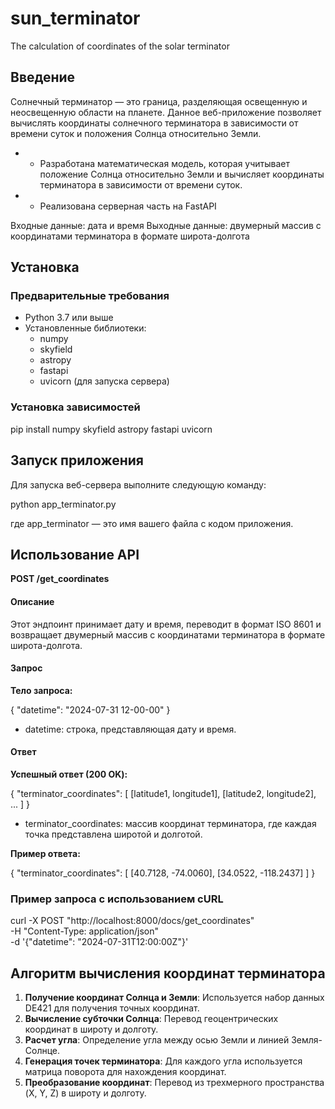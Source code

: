 # sun_terminator
The calculation of coordinates of the solar terminator

## Введение

Солнечный терминатор — это граница, разделяющая освещенную и неосвещенную области на планете. Данное веб-приложение позволяет вычислять координаты солнечного терминатора в зависимости от времени суток и положения Солнца относительно Земли.

- - Разработана математическая модель, которая учитывает положение Солнца относительно Земли и вычисляет координаты терминатора в зависимости от времени суток.
- - Реализована серверная часть на FastAPI 

Входные данные: дата и время
Выходные данные: двумерный массив с координатами терминатора в формате широта-долгота 

## Установка

### Предварительные требования

- Python 3.7 или выше
- Установленные библиотеки:
  - numpy
  - skyfield
  - astropy
  - fastapi
  - uvicorn (для запуска сервера)

### Установка зависимостей

pip install numpy skyfield astropy fastapi uvicorn


## Запуск приложения

Для запуска веб-сервера выполните следующую команду:

python app_terminator.py


где app_terminator — это имя вашего файла с кодом приложения.

## Использование API

**POST /get_coordinates**

#### Описание

Этот эндпоинт принимает дату и время, переводит в формат ISO 8601 и возвращает двумерный массив с координатами терминатора в формате широта-долгота.

#### Запрос

**Тело запроса:**

{
    "datetime": "2024-07-31 12-00-00"
}


- datetime: строка, представляющая дату и время.

#### Ответ

**Успешный ответ (200 OK):**

{
    "terminator_coordinates": [
        [latitude1, longitude1],
        [latitude2, longitude2],
        ...
    ]
}


- terminator_coordinates: массив координат терминатора, где каждая точка представлена широтой и долготой.

**Пример ответа:**

{
    "terminator_coordinates": [
        [40.7128, -74.0060],
        [34.0522, -118.2437]
    ]
}


### Пример запроса с использованием cURL

curl -X POST "http://localhost:8000/docs/get_coordinates" \
-H "Content-Type: application/json" \
-d '{"datetime": "2024-07-31T12:00:00Z"}'


## Алгоритм вычисления координат терминатора

1. **Получение координат Солнца и Земли**: Используется набор данных DE421 для получения точных координат.
2. **Вычисление субточки Солнца**: Перевод геоцентрических координат в широту и долготу.
3. **Расчет угла**: Определение угла между осью Земли и линией Земля-Солнце.
4. **Генерация точек терминатора**: Для каждого угла используется матрица поворота для нахождения координат.
5. **Преобразование координат**: Перевод из трехмерного пространства (X, Y, Z) в широту и долготу.






 
